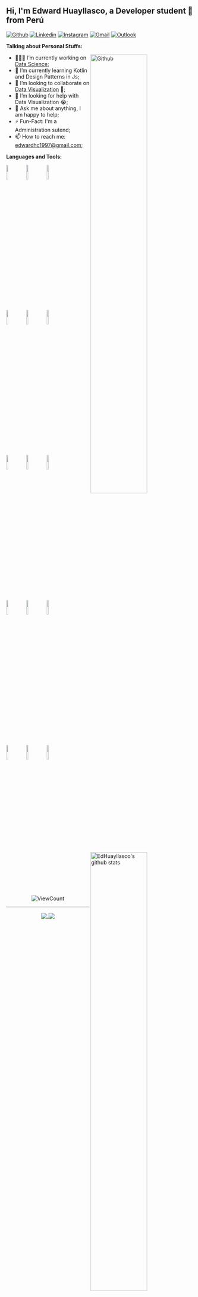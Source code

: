 ## Hi, I'm Edward Huayllasco, a Developer student 🚀 from Perú
[![Github](https://img.shields.io/badge/-Github-000?style=flat&logo=Github&logoColor=white)](https://github.com/EdHuayllasco)
[![Linkedin](https://img.shields.io/badge/-LinkedIn-blue?style=flat&logo=Linkedin&logoColor=white)](https://www.linkedin.com/in/edward-luis-huayllasco-carlos-474b46276/)
[![Instagram](https://img.shields.io/badge/-Instagram-c13584?style=flat&labelColor=c13584&logo=instagram&logoColor=white)](https://www.instagram.com/edwardluishc/)
[![Gmail](https://img.shields.io/badge/-Gmail-c14438?style=flat&logo=Gmail&logoColor=white)](edwardhc1997@gmail.com)
[![Outlook](https://img.shields.io/badge/-Outlook-0078D4?style=flat&logo=Microsoft-Outlook&logoColor=white)](emlubi_14@hotmail.com)
&nbsp;
<!-- Talking about you -->
**Talking about Personal Stuffs:**

<!-- Any image aligned to the right. Beware the width -->
<img width="55%" align="right" alt="Github" src="https://raw.githubusercontent.com/onimur/.github/master/.resources/git-header.svg" />

- 👨🏽‍💻 I’m currently working on [Data Science](https://github.com/EdHuayllasco/DataScience);
- 🌱 I’m currently learning Kotlin and Design Patterns in Js; 
- 👯 I’m looking to collaborate on [Data Visualization](https://github.com/EdHuayllasco/DataScience) 🤝;
- 🤔 I’m looking for help with Data Visualization 😭;
- 💬 Ask me about anything, I am happy to help;
- ⚡️ Fun-Fact: I'm a Administration sutend;
- 📫 How to reach me: edwardhc1997@gmail.com;

**Languages and Tools:** 

<!-- Your github readme stats
You can use this api: https://github.com/anuraghazra/github-readme-stats
-->
<p>
  <a href="https://github.com/EdHuayllasco/">
    <img width="55%" align="right" alt="EdHuayllasco's github stats" src="https://github-readme-stats.vercel.app/api?username=EdHuayllasco&show_icons=true&hide_border=true" />
  </a>

  <!-- Your languages and tools. Be careful with the alignment. 
  You can use this sites to get logos: https://www.vectorlogo.zone or https://simpleicons.org/
  -->
  <code><img width="10%" src="https://www.vectorlogo.zone/logos/reactjs/reactjs-ar21.svg"></code>
  <code><img width="10%" src="https://www.vectorlogo.zone/logos/python/python-ar21.svg"></code>
  <code><img width="10%" src="https://www.vectorlogo.zone/logos/javascript/javascript-horizontal.svg"></code>
  <br />
  <code><img width="10%" src="https://www.vectorlogo.zone/logos/docker/docker-ar21.svg"></code>
  <code><img width="10%" src="https://www.vectorlogo.zone/logos/kubernetes/kubernetes-ar21.svg"></code>
  <code><img width="10%" src="https://www.vectorlogo.zone/logos/nodejs/nodejs-ar21.svg"></code>
  <br />
  <code><img width="10%" src="https://www.vectorlogo.zone/logos/mysql/mysql-ar21.svg"></code>
  <code><img width="10%" src="https://www.vectorlogo.zone/logos/sqlite/sqlite-ar21.svg"></code>
  <code><img width="10%" src="https://www.vectorlogo.zone/logos/firebase/firebase-ar21.svg"></code>
  <br />
  <code><img width="10%" src="https://www.vectorlogo.zone/logos/git-scm/git-scm-ar21.svg"></code>
  <code><img width="10%" src="https://www.vectorlogo.zone/logos/dartlang/dartlang-ar21.svg"></code>
  <code><img width="10%" src="https://www.vectorlogo.zone/logos/gnu_bash/gnu_bash-ar21.svg"></code>
  <br />
  <code><img width="10%" src="https://www.vectorlogo.zone/logos/w3_html5/w3_html5-ar21.svg"></code>
  <code><img width="10%" src="https://www.vectorlogo.zone/logos/w3_css/w3_css-ar21.svg"></code>
  <code><img width="10%" src="https://www.vectorlogo.zone/logos/sass-lang/sass-lang-ar21.svg"></code>
</p>

<!-- Your hits or visitors
site: http://hits.dwyl.com or https://visitor-badge.glitch.me
Both apis are in trouble due to the number of requests, if you know any other to register visitors, great
-->
<p align="center">
  <img alt="ViewCount" src="https://views.whatilearened.today/views/github/EdHuayllasco/EdHuayllasco.svg" />
</p>


---

<!-- Its main projects -->
<p align="center">
  <a href="https://github.com/onimur/handle-path-oz">
    <img align="center" src="https://github-readme-stats.vercel.app/api/pin/?username=EdHuayllasco&repo=DataScience" />
  </a>
  <a href="https://github.com/onimur/circleci-github-changelog-generator">
    <img align="center" src="https://github-readme-stats.vercel.app/api/pin/?username=EdHuayllasco&repo=JsProyects" />
  </a>
</p>